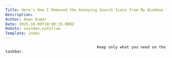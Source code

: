 ```yaml
---
Title: Here's How I Removed the Annoying Search Icons from My Windows 11 Taskbar
Description: 
Author: Aman Kumar
Date: 2025-10-09T18:00:15.000Z
Robots: noindex,nofollow
Template: index
---
```


                                            Keep only what you need on the taskbar.
                                        